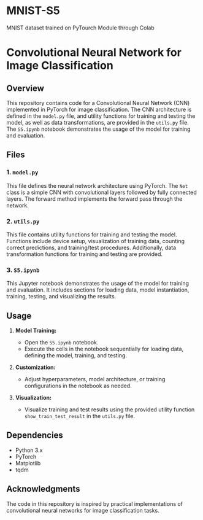 # MNIST-S5
MNIST dataset trained on PyTourch Module through Colab

# Convolutional Neural Network for Image Classification

## Overview

This repository contains code for a Convolutional Neural Network (CNN) implemented in PyTorch for image classification. The CNN architecture is defined in the `model.py` file, and utility functions for training and testing the model, as well as data transformations, are provided in the `utils.py` file. The `S5.ipynb` notebook demonstrates the usage of the model for training and evaluation.

## Files

### 1. `model.py`

This file defines the neural network architecture using PyTorch. The `Net` class is a simple CNN with convolutional layers followed by fully connected layers. The forward method implements the forward pass through the network.

### 2. `utils.py`

This file contains utility functions for training and testing the model. Functions include device setup, visualization of training data, counting correct predictions, and training/test procedures. Additionally, data transformation functions for training and testing are provided.

### 3. `S5.ipynb`

This Jupyter notebook demonstrates the usage of the model for training and evaluation. It includes sections for loading data, model instantiation, training, testing, and visualizing the results.

## Usage

1. **Model Training:**
   - Open the `S5.ipynb` notebook.
   - Execute the cells in the notebook sequentially for loading data, defining the model, training, and testing.

2. **Customization:**
   - Adjust hyperparameters, model architecture, or training configurations in the notebook as needed.

3. **Visualization:**
   - Visualize training and test results using the provided utility function `show_train_test_result` in the `utils.py` file.

## Dependencies

- Python 3.x
- PyTorch
- Matplotlib
- tqdm

## Acknowledgments

The code in this repository is inspired by practical implementations of convolutional neural networks for image classification tasks.

